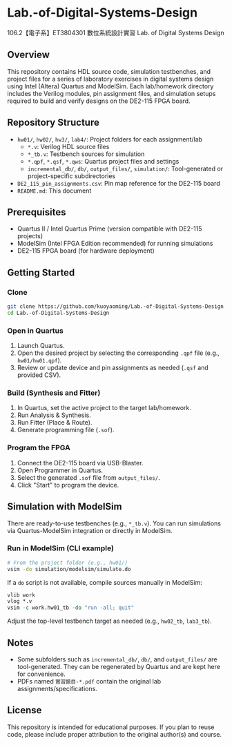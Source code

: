 # Lab.-of-Digital-Systems-Design

106.2【電子系】ET3804301 數位系統設計實習 Lab. of Digital Systems Design

## Overview
This repository contains HDL source code, simulation testbenches, and project files for a series of laboratory exercises in digital systems design using Intel (Altera) Quartus and ModelSim. Each lab/homework directory includes the Verilog modules, pin assignment files, and simulation setups required to build and verify designs on the DE2-115 FPGA board.

## Repository Structure
- `hw01/`, `hw02/`, `hw3/`, `lab4/`: Project folders for each assignment/lab
  - `*.v`: Verilog HDL source files
  - `*_tb.v`: Testbench sources for simulation
  - `*.qpf`, `*.qsf`, `*.qws`: Quartus project files and settings
  - `incremental_db/`, `db/`, `output_files/`, `simulation/`: Tool-generated or project-specific subdirectories
- `DE2_115_pin_assignments.csv`: Pin map reference for the DE2-115 board
- `README.md`: This document

## Prerequisites
- Quartus II / Intel Quartus Prime (version compatible with DE2-115 projects)
- ModelSim (Intel FPGA Edition recommended) for running simulations
- DE2-115 FPGA board (for hardware deployment)

## Getting Started
### Clone
```bash
git clone https://github.com/kuoyaoming/Lab.-of-Digital-Systems-Design.git
cd Lab.-of-Digital-Systems-Design
```

### Open in Quartus
1. Launch Quartus.
2. Open the desired project by selecting the corresponding `.qpf` file (e.g., `hw01/hw01.qpf`).
3. Review or update device and pin assignments as needed (`.qsf` and provided CSV).

### Build (Synthesis and Fitter)
1. In Quartus, set the active project to the target lab/homework.
2. Run Analysis & Synthesis.
3. Run Fitter (Place & Route).
4. Generate programming file (`.sof`).

### Program the FPGA
1. Connect the DE2-115 board via USB-Blaster.
2. Open Programmer in Quartus.
3. Select the generated `.sof` file from `output_files/`.
4. Click "Start" to program the device.

## Simulation with ModelSim
There are ready-to-use testbenches (e.g., `*_tb.v`). You can run simulations via Quartus-ModelSim integration or directly in ModelSim.

### Run in ModelSim (CLI example)
```bash
# From the project folder (e.g., hw01/)
vsim -do simulation/modelsim/simulate.do
```
If a `do` script is not available, compile sources manually in ModelSim:
```tcl
vlib work
vlog *.v
vsim -c work.hw01_tb -do "run -all; quit"
```
Adjust the top-level testbench target as needed (e.g., `hw02_tb`, `lab3_tb`).

## Notes
- Some subfolders such as `incremental_db/`, `db/`, and `output_files/` are tool-generated. They can be regenerated by Quartus and are kept here for convenience.
- PDFs named `實習題目-*.pdf` contain the original lab assignments/specifications.

## License
This repository is intended for educational purposes. If you plan to reuse code, please include proper attribution to the original author(s) and course.
